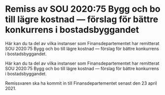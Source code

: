 # Remiss av SOU 2020:75 Bygg och bo till lägre kostnad — förslag för bättre konkurrens i bostadsbyggandet

Här kan du ta del av vilka instanser som Finansdepartementet har remitterat SOU 2020:75 Bygg och bo till lägre kostnad — förslag för bättre konkurrens i bostadsbyggandet.

Här kan du ta del av vilka instanser som Finansdepartementet har remitterat SOU 2020:75 Bygg och bo till lägre kostnad — förslag för bättre konkurrens i bostadsbyggandet.

Remissvaren ska ha kommit in till Finansdepartementet senast den 23 april 2021.
